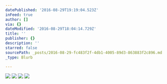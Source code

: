 ```yaml
---
datePublished: '2016-08-29T19:19:04.523Z'
inFeed: true
author: []
via: {}
dateModified: '2016-08-29T18:04:14.729Z'
title: ''
publisher: {}
description: ''
starred: false
sourcePath: _posts/2016-08-29-fc483f2f-4db1-4005-89d3-863883f2c896.md
_type: Blurb

---
```

![](https://the-grid-user-content.s3-us-west-2.amazonaws.com/d7dc07d0-1e9b-4f6f-a871-f5a0e0d1d118.jpg)
![](https://the-grid-user-content.s3-us-west-2.amazonaws.com/2472548e-6829-4e4f-80e5-547984bc92d0.jpg)
![](https://the-grid-user-content.s3-us-west-2.amazonaws.com/e5abf061-f9ac-48bb-873e-668e49070eb1.jpg)
![](https://the-grid-user-content.s3-us-west-2.amazonaws.com/f48ed2ee-1d81-4a7d-bb7c-9b27de9dbe54.jpg)